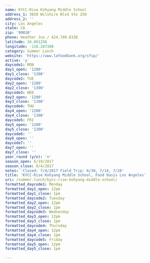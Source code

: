 ```yaml
---
name: KYCC-Rise Kohyang Middle School
address_1: 3020 Wilshire Blvd Ste 250
address_2: ''
city: Los Angeles
state: CA
zip: '90010'
phone: Heather Jun / 424.789.8338
latitude: 34.061256
longitude: -118.287388
category: Summer Lunch
website: 'https://www.lafoodbank.org/sfsp/'
active: 'y'
daycode1: MON
day1_open: '1200'
day1_close: '1300'
daycode2: TUE
day2_open: '1200'
day2_close: '1300'
daycode3: WED
day3_open: '1200'
day3_close: '1300'
daycode4: THU
day4_open: '1200'
day4_close: '1300'
daycode5: FRI
day5_open: '1200'
day5_close: '1300'
daycode6: ''
day6_open: ''
daycode7: ''
day7_open: ''
day7_close: ''
year_round (y/n): 'n'
season_open: 6/19/2017
season_close: 8/4/2017
notes: 'Closed: 7/4/2017 Field Trip: 6/30, 7/14, 7/28'
title: 'KYCC-Rise Kohyang Middle School, Food Oasis Los Angeles'
uri: /summer-lunch/kycc-rise-kohyang-middle-school/
formatted_daycode1: Monday
formatted_day1_open: 12pm
formatted_day1_close: 1pm
formatted_daycode2: Tuesday
formatted_day2_open: 12pm
formatted_day2_close: 1pm
formatted_daycode3: Wednesday
formatted_day3_open: 12pm
formatted_day3_close: 1pm
formatted_daycode4: Thursday
formatted_day4_open: 12pm
formatted_day4_close: 1pm
formatted_daycode5: Friday
formatted_day5_open: 12pm
formatted_day5_close: 1pm

---
```




